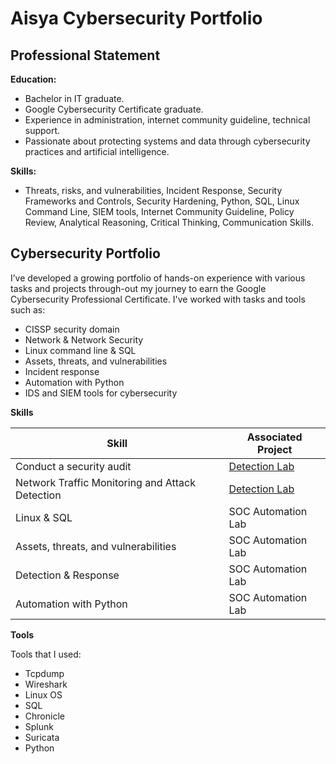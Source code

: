 # Aisya Cybersecurity Portfolio

## Professional Statement

**Education:**
  - Bachelor in IT graduate.
  - Google Cybersecurity Certificate graduate.
  - Experience in administration, internet community guideline, technical support.
  - Passionate about protecting systems and data through cybersecurity practices        and artificial intelligence.

**Skills:**
  - Threats, risks, and vulnerabilities, Incident Response, Security Frameworks and   Controls, Security Hardening, Python, SQL, Linux Command Line, SIEM tools,          Internet Community Guideline, Policy Review, Analytical Reasoning, Critical         Thinking, Communication Skills.

## Cybersecurity Portfolio

I’ve developed a growing portfolio of hands-on experience with various tasks and projects through-out my journey to earn the Google Cybersecurity Professional Certificate. I've worked with tasks and tools such as:
  - CISSP security domain
  - Network & Network Security
  - Linux command line & SQL
  - Assets, threats, and vulnerabilities
  - Incident response
  - Automation with Python
  - IDS and SIEM tools for cybersecurity

**Skills**

| Skill                                           | Associated Project         |
|-------------------------------------------------|----------------------------|
| Conduct a security audit                        | <a href="https://google.com">Detection Lab</a>|
| Network Traffic Monitoring and Attack Detection | <a href="https://google.com">Detection Lab</a>|
| Linux & SQL                                     | SOC Automation Lab         |
| Assets, threats, and vulnerabilities            | SOC Automation Lab         |
| Detection & Response                            | SOC Automation Lab         |
| Automation with Python                          | SOC Automation Lab         |

**Tools**

Tools that I used:
  - Tcpdump
  - Wireshark
  - Linux OS
  - SQL
  - Chronicle
  - Splunk
  - Suricata
  - Python
